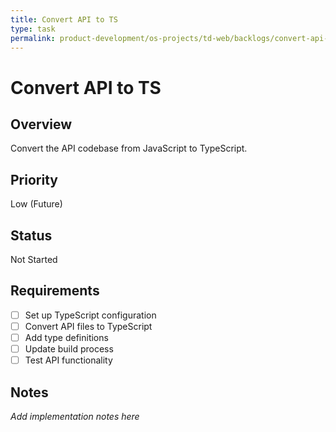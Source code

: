 ```yaml
---
title: Convert API to TS
type: task
permalink: product-development/os-projects/td-web/backlogs/convert-api-to-ts
---
```


# Convert API to TS

## Overview
Convert the API codebase from JavaScript to TypeScript.

## Priority
Low (Future)

## Status
Not Started

## Requirements
- [ ] Set up TypeScript configuration
- [ ] Convert API files to TypeScript
- [ ] Add type definitions
- [ ] Update build process
- [ ] Test API functionality

## Notes
_Add implementation notes here_